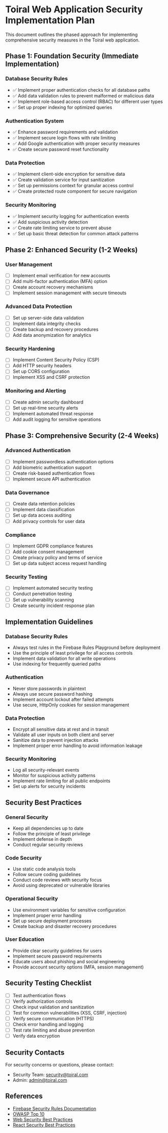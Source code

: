 # Toiral Web Application Security Implementation Plan

This document outlines the phased approach for implementing comprehensive security measures in the Toiral web application.

## Phase 1: Foundation Security (Immediate Implementation)

### Database Security Rules
- ✅ Implement proper authentication checks for all database paths
- ✅ Add data validation rules to prevent malformed or malicious data
- ✅ Implement role-based access control (RBAC) for different user types
- ✅ Set up proper indexing for optimized queries

### Authentication System
- ✅ Enhance password requirements and validation
- ✅ Implement secure login flows with rate limiting
- ✅ Add Google authentication with proper security measures
- ✅ Create secure password reset functionality

### Data Protection
- ✅ Implement client-side encryption for sensitive data
- ✅ Create validation service for input sanitization
- ✅ Set up permissions context for granular access control
- ✅ Create protected route component for secure navigation

### Security Monitoring
- ✅ Implement security logging for authentication events
- ✅ Add suspicious activity detection
- ✅ Create rate limiting service to prevent abuse
- ✅ Set up basic threat detection for common attack patterns

## Phase 2: Enhanced Security (1-2 Weeks)

### User Management
- [ ] Implement email verification for new accounts
- [ ] Add multi-factor authentication (MFA) option
- [ ] Create account recovery mechanisms
- [ ] Implement session management with secure timeouts

### Advanced Data Protection
- [ ] Set up server-side data validation
- [ ] Implement data integrity checks
- [ ] Create backup and recovery procedures
- [ ] Add data anonymization for analytics

### Security Hardening
- [ ] Implement Content Security Policy (CSP)
- [ ] Add HTTP security headers
- [ ] Set up CORS configuration
- [ ] Implement XSS and CSRF protection

### Monitoring and Alerting
- [ ] Create admin security dashboard
- [ ] Set up real-time security alerts
- [ ] Implement automated threat response
- [ ] Add audit logging for sensitive operations

## Phase 3: Comprehensive Security (2-4 Weeks)

### Advanced Authentication
- [ ] Implement passwordless authentication options
- [ ] Add biometric authentication support
- [ ] Create risk-based authentication flows
- [ ] Implement secure API authentication

### Data Governance
- [ ] Create data retention policies
- [ ] Implement data classification
- [ ] Set up data access auditing
- [ ] Add privacy controls for user data

### Compliance
- [ ] Implement GDPR compliance features
- [ ] Add cookie consent management
- [ ] Create privacy policy and terms of service
- [ ] Set up data subject access request handling

### Security Testing
- [ ] Implement automated security testing
- [ ] Conduct penetration testing
- [ ] Set up vulnerability scanning
- [ ] Create security incident response plan

## Implementation Guidelines

### Database Security Rules
- Always test rules in the Firebase Rules Playground before deployment
- Use the principle of least privilege for all access controls
- Implement data validation for all write operations
- Use indexing for frequently queried paths

### Authentication
- Never store passwords in plaintext
- Always use secure password hashing
- Implement account lockout after failed attempts
- Use secure, HttpOnly cookies for session management

### Data Protection
- Encrypt all sensitive data at rest and in transit
- Validate all user inputs on both client and server
- Sanitize data to prevent injection attacks
- Implement proper error handling to avoid information leakage

### Security Monitoring
- Log all security-relevant events
- Monitor for suspicious activity patterns
- Implement rate limiting for all public endpoints
- Set up alerts for security incidents

## Security Best Practices

### General Security
- Keep all dependencies up to date
- Follow the principle of least privilege
- Implement defense in depth
- Conduct regular security reviews

### Code Security
- Use static code analysis tools
- Follow secure coding guidelines
- Conduct code reviews with security focus
- Avoid using deprecated or vulnerable libraries

### Operational Security
- Use environment variables for sensitive configuration
- Implement proper error handling
- Set up secure deployment processes
- Create backup and disaster recovery procedures

### User Education
- Provide clear security guidelines for users
- Implement secure password requirements
- Educate users about phishing and social engineering
- Provide account security options (MFA, session management)

## Security Testing Checklist

- [ ] Test authentication flows
- [ ] Verify authorization controls
- [ ] Check input validation and sanitization
- [ ] Test for common vulnerabilities (XSS, CSRF, injection)
- [ ] Verify secure communication (HTTPS)
- [ ] Check error handling and logging
- [ ] Test rate limiting and abuse prevention
- [ ] Verify data encryption

## Security Contacts

For security concerns or questions, please contact:

- Security Team: security@toiral.com
- Admin: admin@toiral.com

## References

- [Firebase Security Rules Documentation](https://firebase.google.com/docs/rules)
- [OWASP Top 10](https://owasp.org/www-project-top-ten/)
- [Web Security Best Practices](https://web.dev/secure/)
- [React Security Best Practices](https://reactjs.org/docs/security.html)
